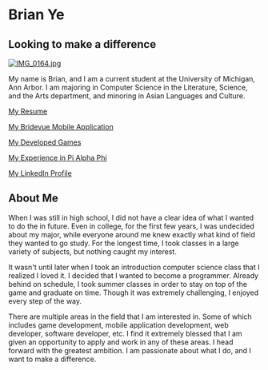 # **Brian Ye**

## Looking to make a difference

[![IMG_0164.jpg](https://s28.postimg.org/734lorcjx/IMG_0164.jpg)](https://postimg.org/image/6qd7ikua1/)

My name is Brian, and I am a current student at the University of Michigan, Ann Arbor. I am majoring in Computer Science in the Literature, Science, and the Arts department, and minoring in Asian Languages and Culture.

[My Resume](https://forhago.github.io/brianye.github.io/resume)

[My Bridevue Mobile Application](https://forhago.github.io/brianye.github.io/bridevue)

[My Developed Games](https://forhago.github.io/brianye.github.io/games)

[My Experience in Pi Alpha Phi](https://forhago.github.io/brianye.github.io/paphi)

[My LinkedIn Profile](https://www.linkedin.com/in/brian-ye-356730107?trk=hp-identity-name)


## About Me

When I was still in high school, I did not have a clear idea of what I wanted to do the in future. Even in college, for the first few years, I was undecided about my major, while everyone around me knew exactly what kind of field they wanted to go study. For the longest time, I took classes in a large variety of subjects, but nothing caught my interest.

It wasn't until later when I took an introduction computer science class that I realized I loved it. I decided that I wanted to become a programmer. Already behind on schedule, I took summer classes in order to stay on top of the game and graduate on time. Though it was extremely challenging, I enjoyed every step of the way.

There are multiple areas in the field that I am interested in. Some of which includes game development, mobile application development, web developer, software developer, etc. I find it extremely blessed that I am given an opportunity to apply and work in any of these areas. I head forward with the greatest ambition. I am passionate about what I do, and I want to make a difference.
